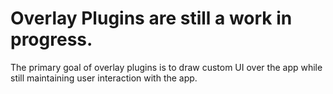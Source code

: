 #  Overlay Plugins are still a work in progress.

The primary goal of overlay plugins is to draw custom UI over the app while still maintaining user interaction with the app.
